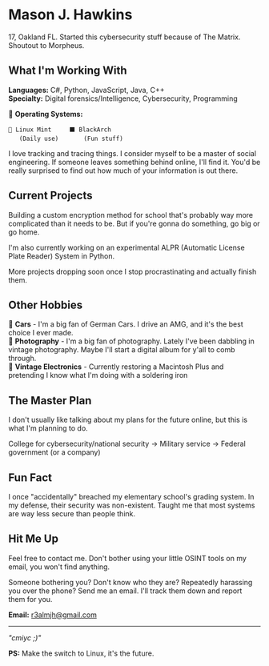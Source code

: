 # Mason J. Hawkins

17, Oakland FL. Started this cybersecurity stuff because of The Matrix. Shoutout to Morpheus.

## What I'm Working With

**Languages:** C#, Python, JavaScript, Java, C++  
**Specialty:** Digital forensics/Intelligence, Cybersecurity, Programming  

🐧 **Operating Systems:**
```
🍃 Linux Mint     ⬛ BlackArch
   (Daily use)       (Fun stuff)
```

I love tracking and tracing things. I consider myself to be a master of social engineering. If someone leaves something behind online, I'll find it. You'd be really surprised to find out how much of your information is out there. 

## Current Projects

Building a custom encryption method for school that's probably way more complicated than it needs to be. But if you're gonna do something, go big or go home. 

I'm also currently working on an experimental ALPR (Automatic License Plate Reader) System in Python. 

More projects dropping soon once I stop procrastinating and actually finish them.

## Other Hobbies

🚗 **Cars** - I'm a big fan of German Cars. I drive an AMG, and it's the best choice I ever made.  
📸 **Photography** - I'm a big fan of photography. Lately I've been dabbling in vintage photography. Maybe I'll start a digital album for y'all to comb through.  
🔧 **Vintage Electronics** - Currently restoring a Macintosh Plus and pretending I know what I'm doing with a soldering iron  

## The Master Plan

I don't usually like talking about my plans for the future online, but this is what I'm planning to do. 

College for cybersecurity/national security → Military service → Federal government (or a company)

## Fun Fact

I once "accidentally" breached my elementary school's grading system. In my defense, their security was non-existent. Taught me that most systems are way less secure than people think.

## Hit Me Up

Feel free to contact me. Don't bother using your little OSINT tools on my email, you won't find anything. 

Someone bothering you? Don't know who they are? Repeatedly harassing you over the phone? Send me an email. I'll track them down and report them for you. 

**Email:** [r3almjh@gmail.com](mailto:r3almjh@gmail.com)  

---

*"cmiyc ;)"*

**PS:** Make the switch to Linux, it's the future.
